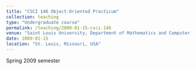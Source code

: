 ```yaml
---
title: "CSCI 146 Object-Oriented Practicum"
collection: teaching
type: "Undergraduate course"
permalink: /teaching/2009-01-15-csci-146
venue: "Saint Louis University, Department of Mathematics and Computer Science"
date: 2009-01-15
location: "St. Louis, Missouri, USA"
---
```


Spring 2009 semester
